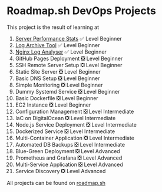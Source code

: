 # Roadmap.sh DevOps Projects
This project is the result of learning at

1. [Server Performance Stats](https://roadmap.sh/projects/server-stats) ✅ Level Beginner
2. [Log Archive Tool](https://roadmap.sh/projects/log-archive-tool) ✅ Level Beginner
3. [Nginx Log Analyser](https://roadmap.sh/projects/nginx-log-analyser) ✅ Level Beginner
4. GitHub Pages Deployment ❎ Level Beginner
5. SSH Remote Server Setup ❎ Level Beginner
6. Static Site Server ❎ Level Beginner
7. Basic DNS Setup ❎ Level Beginner
8. Simple Monitoring ❎ Level Beginner
9. Dummy Systemd Service ❎ Level Beginner
10. Basic Dockerfile ❎ Level Beginner
11. EC2 Instance ❎ Level Beginner
12. Configuration Management ❎ Level Intermediate
13. IaC on DigitalOcean ❎ Level Intermediate
14. Node.js Service Deployment ❎ Level Intermediate
15. Dockerized Service ❎ Level Intermediate
16. Multi-Container Application ❎ Level Intermediate
17. Automated DB Backups ❎ Level Intermediate
18. Blue-Green Deployment ❎ Level Advanced
19. Prometheus and Grafana ❎ Level Advanced
20. Multi-Service Application ❎ Level Advanced
21. Service Discovery ❎ Level Advanced

All projects can be found on [roadmap.sh](https://roadmap.sh/devops/projects)